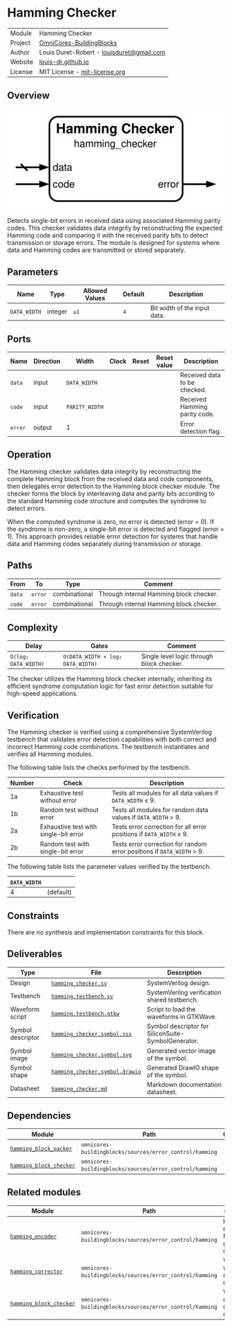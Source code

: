 # Hamming Checker

|         |                                                                                  |
| ------- | -------------------------------------------------------------------------------- |
| Module  | Hamming Checker                                                                  |
| Project | [OmniCores-BuildingBlocks](https://github.com/Louis-DR/OmniCores-BuildingBlocks) |
| Author  | Louis Duret-Robert - [louisduret@gmail.com](mailto:louisduret@gmail.com)         |
| Website | [louis-dr.github.io](https://louis-dr.github.io)                                 |
| License | MIT License - [mit-license.org](https://mit-license.org)                         |

## Overview

![hamming_checker](hamming_checker.symbol.svg)

Detects single-bit errors in received data using associated Hamming parity codes. This checker validates data integrity by reconstructing the expected Hamming code and comparing it with the received parity bits to detect transmission or storage errors. The module is designed for systems where data and Hamming codes are transmitted or stored separately.

## Parameters

| Name         | Type    | Allowed Values | Default | Description                  |
| ------------ | ------- | -------------- | ------- | ---------------------------- |
| `DATA_WIDTH` | integer | `≥1`           | `4`     | Bit width of the input data. |

## Ports

| Name    | Direction | Width          | Clock | Reset | Reset value | Description                   |
| ------- | --------- | -------------- | ----- | ----- | ----------- | ----------------------------- |
| `data`  | input     | `DATA_WIDTH`   |       |       |             | Received data to be checked.  |
| `code`  | input     | `PARITY_WIDTH` |       |       |             | Received Hamming parity code. |
| `error` | output    | 1              |       |       |             | Error detection flag.         |

## Operation

The Hamming checker validates data integrity by reconstructing the complete Hamming block from the received data and code components, then delegates error detection to the Hamming block checker module. The checker forms the block by interleaving data and parity bits according to the standard Hamming code structure and computes the syndrome to detect errors.

When the computed syndrome is zero, no error is detected (error = 0). If the syndrome is non-zero, a single-bit error is detected and flagged (error = 1). This approach provides reliable error detection for systems that handle data and Hamming codes separately during transmission or storage.

## Paths

| From   | To      | Type          | Comment                                 |
| ------ | ------- | ------------- | --------------------------------------- |
| `data` | `error` | combinational | Through internal Hamming block checker. |
| `code` | `error` | combinational | Through internal Hamming block checker. |

## Complexity

| Delay                | Gates                             | Comment                                   |
| -------------------- | --------------------------------- | ----------------------------------------- |
| `O(log₂ DATA_WIDTH)` | `O(DATA_WIDTH × log₂ DATA_WIDTH)` | Single level logic through block checker. |

The checker utilizes the Hamming block checker internally, inheriting its efficient syndrome computation logic for fast error detection suitable for high-speed applications.

## Verification

The Hamming checker is verified using a comprehensive SystemVerilog testbench that validates error detection capabilities with both correct and incorrect Hamming code combinations. The testbench instantiates and verifies all Hamming modules.

The following table lists the checks performed by the testbench.

| Number | Check                                 | Description                                                            |
| ------ | ------------------------------------- | ---------------------------------------------------------------------- |
| 1a     | Exhaustive test without error         | Tests all modules for all data values if `DATA_WIDTH` ≤ 9.             |
| 1b     | Random test without error             | Tests all modules for random data values if `DATA_WIDTH` > 9.          |
| 2a     | Exhaustive test with single-bit error | Tests error correction for all error positions if `DATA_WIDTH` ≤ 9.    |
| 2b     | Random test with single-bit error     | Tests error correction for random error positions if `DATA_WIDTH` > 9. |

The following table lists the parameter values verified by the testbench.

| `DATA_WIDTH` |           |
| ------------ | --------- |
| 4            | (default) |

## Constraints

There are no synthesis and implementation constraints for this block.

## Deliverables

| Type              | File                                                             | Description                                         |
| ----------------- | ---------------------------------------------------------------- | --------------------------------------------------- |
| Design            | [`hamming_checker.sv`](hamming_checker.sv)                       | SystemVerilog design.                               |
| Testbench         | [`hamming.testbench.sv`](hamming.testbench.sv)                   | SystemVerilog verification shared testbench.        |
| Waveform script   | [`hamming.testbench.gtkw`](hamming.testbench.gtkw)               | Script to load the waveforms in GTKWave.            |
| Symbol descriptor | [`hamming_checker.symbol.sss`](hamming_checker.symbol.sss)       | Symbol descriptor for SiliconSuite-SymbolGenerator. |
| Symbol image      | [`hamming_checker.symbol.svg`](hamming_checker.symbol.svg)       | Generated vector image of the symbol.               |
| Symbol shape      | [`hamming_checker.symbol.drawio`](hamming_checker.symbol.drawio) | Generated DrawIO shape of the symbol.               |
| Datasheet         | [`hamming_checker.md`](hamming_checker.md)                       | Markdown documentation datasheet.                   |

## Dependencies

| Module                                              | Path                                                     | Comment |
| --------------------------------------------------- | -------------------------------------------------------- | ------- |
| [`hamming_block_packer`](hamming_block_packer.md)   | `omnicores-buildingblocks/sources/error_control/hamming` |         |
| [`hamming_block_checker`](hamming_block_checker.md) | `omnicores-buildingblocks/sources/error_control/hamming` |         |

## Related modules

| Module                                              | Path                                                     | Comment                                   |
| --------------------------------------------------- | -------------------------------------------------------- | ----------------------------------------- |
| [`hamming_encoder`](hamming_encoder.md)             | `omnicores-buildingblocks/sources/error_control/hamming` | Hamming encoder for generating codes.     |
| [`hamming_corrector`](hamming_corrector.md)         | `omnicores-buildingblocks/sources/error_control/hamming` | Variant with error correction capability. |
| [`hamming_block_checker`](hamming_block_checker.md) | `omnicores-buildingblocks/sources/error_control/hamming` | Variant for combined data and code.       |
